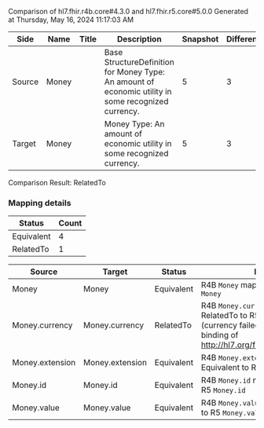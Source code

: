 Comparison of hl7.fhir.r4b.core#4.3.0 and hl7.fhir.r5.core#5.0.0
Generated at Thursday, May 16, 2024 11:17:03 AM

| Side | Name | Title | Description | Snapshot | Differential |
| --- | --- | --- | --- | --- | --- |
| Source | Money |  | Base StructureDefinition for Money Type: An amount of economic utility in some recognized currency. | 5 | 3 |
| Target | Money |  | Money Type: An amount of economic utility in some recognized currency. | 5 | 3 |


Comparison Result: RelatedTo


### Mapping details

| Status | Count |
| ------ | ----- |
Equivalent | 4 |
RelatedTo | 1 |


| Source | Target | Status | Message |
| ------ | ------ | ------ | ------- |
| Money | Money | Equivalent | R4B `Money` maps as Equivalent to R5 `Money` |
| Money.currency | Money.currency | RelatedTo | R4B `Money.currency` maps as RelatedTo to R5 `Money.currency` - (currency failed to compare required binding of http://hl7.org/fhir/ValueSet/currencies|4.3.0 and http://hl7.org/fhir/ValueSet/currencies|5.0.0) |
| Money.extension | Money.extension | Equivalent | R4B `Money.extension` maps as Equivalent to R5 `Money.extension` |
| Money.id | Money.id | Equivalent | R4B `Money.id` maps as Equivalent to R5 `Money.id` |
| Money.value | Money.value | Equivalent | R4B `Money.value` maps as Equivalent to R5 `Money.value` |


